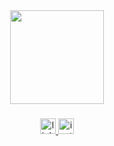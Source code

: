 <div align="center">
  <img height="150" src="https://cdn.discordapp.com/attachments/1241934417627320320/1294533328099344436/image.png?ex=670b5b9c&is=670a0a1c&hm=814fc6424893073351ed277886d1e5efe8a7ab92d8006ca8aaef1c408482a356&"  />
</div>

###

<div align="center">
  <a href="https://www.linkedin.com/public-profile/settings?lipi=urn%3Ali%3Apage%3Ad_flagship3_profile_self_edit_contact-info%3BIVC1LGJuRcOvtfUzYY66CQ%3D%3D" target="_blank">
    <img src="https://img.shields.io/static/v1?message=LinkedIn&logo=linkedin&label=&color=0077B5&logoColor=white&labelColor=&style=for-the-badge" height="25" alt="linkedin logo"  />
  </a>
  <a href="https://www.instagram.com/ogcabral07/" target="_blank">
    <img src="https://img.shields.io/static/v1?message=Instagram&logo=instagram&label=&color=E4405F&logoColor=white&labelColor=&style=for-the-badge" height="25" alt="instagram logo"  />
  </a>
</div>

###
